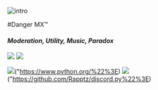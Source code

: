 
![intro](https://i.imgur.com/udzMrmr.png)

#Danger MX™
#### *Moderation, Utility, Music, Paradox*
[<img src="https://img.shields.io/badge/Support-me!-orange.svg">](https://www.patreon.com/dangerous)  [<img  src="https://discordapp.com/api/guilds/133049272517001216/widget.png?style=shield">](https://discord.gg/Tgg4kaF)

<img src="https://img.shields.io/badge/Python-3.6-blue.svg?style=flat-square" />("https://www.python.org/%22%3E)</a>
<img src="https://img.shields.io/badge/discord-py-blue.svg?style=flat-square" />("https://github.com/Rapptz/discord.py%22%3E)</a>
</p>


